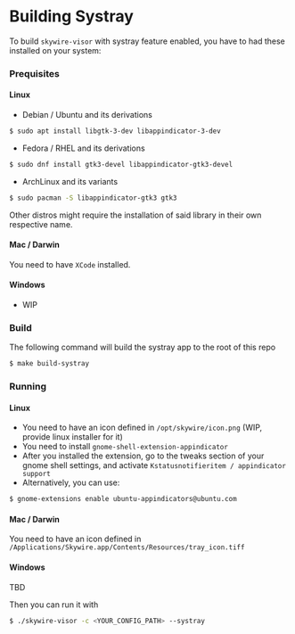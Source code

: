 # Building Systray

To build `skywire-visor` with systray feature enabled, you have to had these installed on your system:

### Prequisites

#### Linux

- Debian / Ubuntu and its derivations

```bash
$ sudo apt install libgtk-3-dev libappindicator-3-dev
```

- Fedora / RHEL and its derivations

```bash
$ sudo dnf install gtk3-devel libappindicator-gtk3-devel
```

- ArchLinux and its variants

```bash
$ sudo pacman -S libappindicator-gtk3 gtk3
```

Other distros might require the installation of said library in their own respective name.

#### Mac / Darwin

You need to have `XCode` installed.

#### Windows

- WIP

### Build

The following command will build the systray app to the root of this repo

```bash
$ make build-systray
```

### Running

#### Linux

- You need to have an icon defined in `/opt/skywire/icon.png` (WIP, provide linux installer for it)
- You need to install `gnome-shell-extension-appindicator`
- After you installed the extension, go to the tweaks section of your gnome shell settings, and
  activate `Kstatusnotifieritem / appindicator support`
- Alternatively, you can use:

```bash
$ gnome-extensions enable ubuntu-appindicators@ubuntu.com
```

#### Mac / Darwin

You need to have an icon defined in `/Applications/Skywire.app/Contents/Resources/tray_icon.tiff`

#### Windows

TBD

Then you can run it with

```bash
$ ./skywire-visor -c <YOUR_CONFIG_PATH> --systray
```
